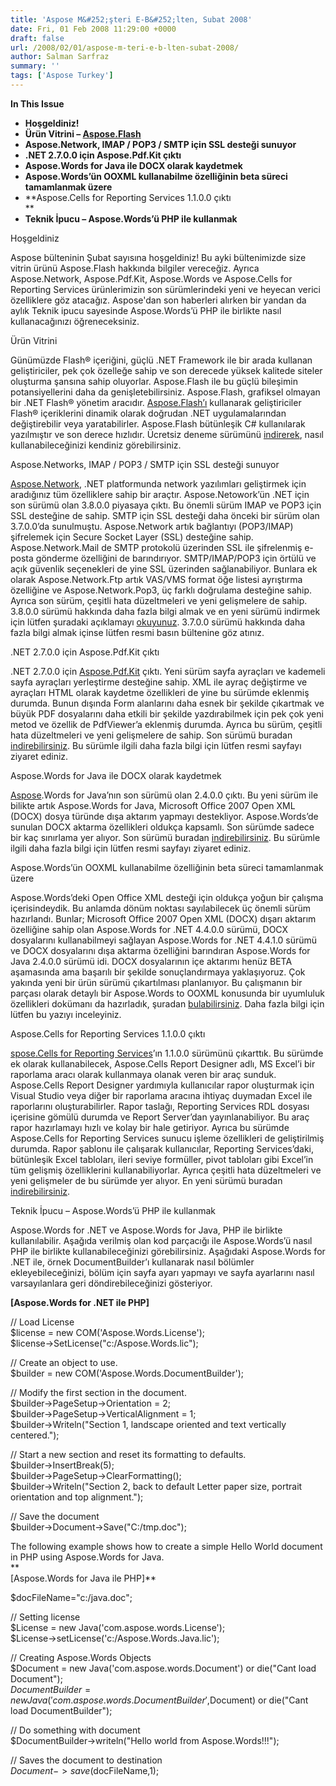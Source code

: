 ```yaml
---
title: 'Aspose M&#252;şteri E-B&#252;lten, Subat 2008'
date: Fri, 01 Feb 2008 11:29:00 +0000
draft: false
url: /2008/02/01/aspose-m-teri-e-b-lten-subat-2008/
author: Salman Sarfraz
summary: ''
tags: ['Aspose Turkey']
---
```


**In This Issue**

*   **Hoşgeldiniz!**
*   **Ürün Vitrini – [Aspose.Flash][1]**
*   **Aspose.Network, IMAP / POP3 / SMTP için SSL desteği sunuyor**
*   **.NET 2.7.0.0 için Aspose.Pdf.Kit çıktı**
*   **Aspose.Words for Java ile DOCX olarak kaydetmek**
*   **Aspose.Words’ün OOXML kullanabilme özelliğinin beta süreci tamamlanmak üzere**
*   **Aspose.Cells for Reporting Services 1.1.0.0 çıktı  
    **
*   **Teknik İpucu – Aspose.Words’ü PHP ile kullanmak**

Hoşgeldiniz

Aspose bülteninin Şubat sayısına hoşgeldiniz! Bu ayki bültenimizde size vitrin ürünü Aspose.Flash hakkında bilgiler vereceğiz. Ayrıca Aspose.Network, Aspose.Pdf.Kit, Aspose.Words ve Aspose.Cells for Reporting Services ürünlerimizin son sürümlerindeki yeni ve heyecan verici özelliklere göz atacağız. Aspose'dan son haberleri alırken bir yandan da aylık Teknik ipucu sayesinde Aspose.Words’ü PHP ile birlikte nasıl kullanacağınızı öğreneceksiniz.

Ürün Vitrini

Günümüzde Flash® içeriğini, güçlü .NET Framework ile bir arada kullanan geliştiriciler, pek çok özelleğe sahip ve son derecede yüksek kalitede siteler oluşturma şansına sahip oluyorlar. Aspose.Flash ile bu güçlü bileşimin potansiyellerini daha da genişletebilirsiniz. Aspose.Flash, grafiksel olmayan bir .NET Flash® yönetim aracıdır. [Aspose.Flash’ı][2] kullanarak geliştiriciler Flash® içeriklerini dinamik olarak doğrudan .NET uygulamalarından değiştirebilir veya yaratabilirler. Aspose.Flash bütünleşik C# kullanılarak yazılmıştır ve son derece hızlıdır. Ücretsiz deneme sürümünü [indirerek][3], nasıl kullanabileceğinizi kendiniz görebilirsiniz.

Aspose.Networks, IMAP / POP3 / SMTP için SSL desteği sunuyor

[Aspose.Network][4], .NET platformunda network yazılımları geliştirmek için aradığınız tüm özelliklere sahip bir araçtır. Aspose.Netowork’ün .NET için son sürümü olan 3.8.0.0 piyasaya çıktı. Bu önemli sürüm IMAP ve POP3 için SSL desteğine de sahip. SMTP için SSL desteği daha önceki bir sürüm olan 3.7.0.0’da sunulmuştu. Aspose.Network artık bağlantıyı (POP3/IMAP) şifrelemek için Secure Socket Layer (SSL) desteğine sahip. Aspose.Network.Mail de SMTP protokolü üzerinden SSL ile şifrelenmiş e-posta gönderme özelliğini de barındırıyor. SMTP/IMAP/POP3 için örtülü ve açık güvenlik seçenekleri de yine SSL üzerinden sağlanabiliyor. Bunlara ek olarak Aspose.Network.Ftp artık VAS/VMS format öğe listesi ayrıştırma özelliğine ve Aspose.Network.Pop3, üç farklı doğrulama desteğine sahip. Ayrıca son sürüm, çeşitli hata düzeltmeleri ve yeni gelişmelere de sahip. 3.8.0.0 sürümü hakkında daha fazla bilgi almak ve en yeni sürümü indirmek için lütfen şuradaki açıklamayı [okuyunuz][5]. 3.7.0.0 sürümü hakkında daha fazla bilgi almak içinse lütfen resmi basın bültenine göz atınız.

.NET 2.7.0.0 için Aspose.Pdf.Kit çıktı

.NET 2.7.0.0 için [Aspose.Pdf.Kit][6] çıktı. Yeni sürüm sayfa ayraçları ve kademeli sayfa ayraçları yerleştirme desteğine sahip. XML ile ayraç değiştirme ve ayraçları HTML olarak kaydetme özellikleri de yine bu sürümde eklenmiş durumda. Bunun dışında Form alanlarını daha esnek bir şekilde çıkartmak ve büyük PDF dosyalarını daha etkili bir şekilde yazdırabilmek için pek çok yeni metod ve özellik de PdfViewer’a eklenmiş durumda. Ayrıca bu sürüm, çeşitli hata düzeltmeleri ve yeni gelişmelere de sahip. Son sürümü buradan [indirebilirsiniz][7]. Bu sürümle ilgili daha fazla bilgi için lütfen resmi sayfayı ziyaret ediniz.

Aspose.Words for Java ile DOCX olarak kaydetmek

[Aspose][8].Words for Java’nın son sürümü olan 2.4.0.0 çıktı. Bu yeni sürüm ile bilikte artık Aspose.Words for Java, Microsoft Office 2007 Open XML (DOCX) dosya türünde dışa aktarım yapmayı destekliyor. Aspose.Words’de sunulan DOCX aktarma özellikleri oldukça kapsamlı. Son sürümde sadece bir kaç sınırlama yer alıyor. Son sürümü buradan [indirebilirsiniz][9]. Bu sürümle ilgili daha fazla bilgi için lütfen resmi sayfayı ziyaret ediniz.

Aspose.Words’ün OOXML kullanabilme özelliğinin beta süreci tamamlanmak üzere

Aspose.Words’deki Open Office XML desteği için oldukça yoğun bir çalışma içerisindeydik. Bu anlamda dönüm noktası sayılabilecek üç önemli sürüm hazırlandı. Bunlar; Microsoft Office 2007 Open XML (DOCX) dışarı aktarım özelliğine sahip olan Aspose.Words for .NET 4.4.0.0 sürümü, DOCX dosyalarını kullanabilmeyi sağlayan Aspose.Words for .NET 4.4.1.0 sürümü ve DOCX dosyalarını dışa aktarma özelliğini barındıran Aspose.Words for Java 2.4.0.0 sürümü idi. DOCX dosyalarının içe aktarımı henüz BETA aşamasında ama başarılı bir şekilde sonuçlandırmaya yaklaşıyoruz. Çok yakında yeni bir ürün sürümü çıkartılması planlanıyor. Bu çalışmanın bir parçası olarak detaylı bir Aspose.Words to OOXML konusunda bir uyumluluk özellikleri dokümanı da hazırladık, şuradan [bulabilirsiniz][10]. Daha fazla bilgi için lütfen bu yazıyı inceleyiniz.

Aspose.Cells for Reporting Services 1.1.0.0 çıktı

[spose.Cells for Reporting Services][11]’ın 1.1.0.0 sürümünü çıkarttık. Bu sürümde ek olarak kullanabilecek, Aspose.Cells Report Designer adlı, MS Excel’i bir raporlama aracı olarak kullanmaya olanak veren bir araç sunduk. Aspose.Cells Report Designer yardımıyla kullanıcılar rapor oluşturmak için Visual Studio veya diğer bir raporlama aracına ihtiyaç duymadan Excel ile raporlarını oluşturabilirler. Rapor taslağı, Reporting Services RDL dosyası içerisine gömülü durumda ve Report Server’dan yayınlanabiliyor. Bu araç rapor hazırlamayı hızlı ve kolay bir hale getiriyor. Ayrıca bu sürümde Aspose.Cells for Reporting Services sunucu işleme özellikleri de geliştirilmiş durumda. Rapor şablonu ile çalışarak kullanıcılar, Reporting Services’daki, bütünleşik Excel tabloları, ileri seviye formüller, pivot tabloları gibi Excel’in tüm gelişmiş özelliklerini kullanabiliyorlar. Ayrıca çeşitli hata düzeltmeleri ve yeni gelişmeler de bu sürümde yer alıyor. En yeni sürümü buradan [indirebilirsiniz][12].

Teknik İpucu – Aspose.Words’ü PHP ile kullanmak

Aspose.Words for .NET ve Aspose.Words for Java, PHP ile birlikte kullanılabilir. Aşağıda verilmiş olan kod parçacığı ile Aspose.Words’ü nasıl PHP ile birlikte kullanabileceğinizi görebilirsiniz. Aşağıdaki Aspose.Words for .NET ile, örnek DocumentBuilder’ı kullanarak nasıl bölümler ekleyebileceğinizi, bölüm için sayfa ayarı yapmayı ve sayfa ayarlarını nasıl varsayılanlara geri döndirebileceğinizi gösteriyor.

**\[Aspose.Words for .NET ile PHP\]**  
  
// Load License  
$license = new COM('Aspose.Words.License');  
$license->SetLicense("c:/Aspose.Words.lic");  
  
// Create an object to use.  
$builder = new COM('Aspose.Words.DocumentBuilder');  
  
// Modify the first section in the document.  
$builder->PageSetup->Orientation = 2;  
$builder->PageSetup->VerticalAlignment = 1;  
$builder->Writeln("Section 1, landscape oriented and text vertically centered.");  
  
// Start a new section and reset its formatting to defaults.  
$builder->InsertBreak(5);  
$builder->PageSetup->ClearFormatting();  
$builder->Writeln("Section 2, back to default Letter paper size, portrait orientation and top alignment.");  
  
// Save the document  
$builder->Document->Save("C:/tmp.doc");  
  
The following example shows how to create a simple Hello World document in PHP using Aspose.Words for Java.  
**  
\[Aspose.Words for Java ile PHP\]**  
  
$docFileName="c:/java.doc";  
  
// Setting license  
$License = new Java('com.aspose.words.License');  
$License->setLicense('c:/Aspose.Words.Java.lic');  
  
// Creating Aspose.Words Objects  
$Document = new Java('com.aspose.words.Document') or die("Cant load Document");  
$DocumentBuilder = new Java('com.aspose.words.DocumentBuilder',$Document) or die("Cant load DocumentBuilder");  
  
// Do something with document  
$DocumentBuilder->writeln("Hello world from Aspose.Words!!!");  
  
// Saves the document to destination  
$Document->save($docFileName,1);




[1]: http://www.aspose.com/Products/Aspose.Flash/
[2]: http://www.aspose.com/Products/Aspose.Flash/
[3]: http://www.aspose.com/Community/Files/51/aspose.flash/default.aspx
[4]: http://www.aspose.com/Products/Aspose.Network/
[5]: http://www.aspose.com/Community/Files/54/aspose.network/entry110079.aspx
[6]: http://www.aspose.com/Products/Aspose.Pdf.Kit/
[7]: http://www.aspose.com/Community/Files/51/aspose.pdf.kit/entry107457.aspx
[8]: http://www.aspose.com/Products/Aspose.Words/
[9]: http://www.aspose.com/Community/Files/51/aspose.words/entry107226.aspx
[10]: http://www.aspose.com/Community/Files/51/aspose.words/entry107522.aspx
[11]: http://www.aspose.com/Products/Aspose.Cells.Reporting.Services/
[12]: http://www.aspose.com/Community/Files/52/aspose.cells.reporting.services/entry108211.aspx




